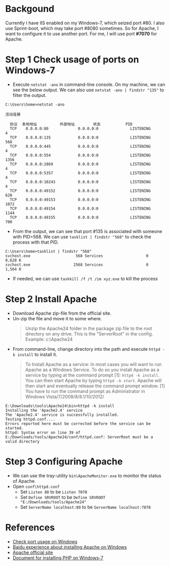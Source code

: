 # Backgound
Currently I have IIS enabled on my Windows-7, which seized port #80.
I also use Sprint-boot, which may take port #8080 sometimes.
So for Apache, I want to configure it to use another port.
For me, I will use port **#7070** for Apache.

# Step 1 Check usage of ports on Windows-7
- Execute `netstat -ano` in command-line console. On my machine, we can see the below output. We can also use `netstat -ano | findstr "135"` to filter the output.
```shell
C:\Users\home>netstat -ano

活动连接

  协议  本地地址          外部地址        状态           PID
  TCP    0.0.0.0:80             0.0.0.0:0              LISTENING       4
  TCP    0.0.0.0:135            0.0.0.0:0              LISTENING       568
  TCP    0.0.0.0:445            0.0.0.0:0              LISTENING       4
  TCP    0.0.0.0:554            0.0.0.0:0              LISTENING       1356
  TCP    0.0.0.0:2869           0.0.0.0:0              LISTENING       4
  TCP    0.0.0.0:5357           0.0.0.0:0              LISTENING       4
  TCP    0.0.0.0:10243          0.0.0.0:0              LISTENING       4
  TCP    0.0.0.0:49152          0.0.0.0:0              LISTENING       620
  TCP    0.0.0.0:49153          0.0.0.0:0              LISTENING       1072
  TCP    0.0.0.0:49154          0.0.0.0:0              LISTENING       1144
  TCP    0.0.0.0:49155          0.0.0.0:0              LISTENING       700
```
- From the output, we can see that port #135 is associated with someone with PID=568. We can use `tasklist | findstr "568"` to check the process with that PID.
```shell
C:\Users\home>tasklist | findstr "568"
svchost.exe                    568 Services                   0      8,628 K
svchost.exe                   2568 Services                   0      1,564 K
```
- If needed, we can use `taskkill /f /t /im xyz.exe` to kill the process

# Step 2 Install Apache
- Download Apache zip-file from the official site.
- Un-zip the file and move it to some where.
  >Unzip the Apache24 folder in the package zip file to the root directory on any drive. 
This is the "ServerRoot" in the config. 
Example: c:\Apache24
- From command-line, change directory into the path and execute `httpd -k install` to install it.
  >To Install Apache as a service:
In most cases you will want to run Apache as a Windows Service. 
To do so you install Apache as a service by typing at the command prompt [1]: `httpd -k install`.
You can then start Apache by typing `httpd -k start`.
Apache will then start and eventually release the command prompt window.
[1] You have to run the command prompt as Administrator in Windows Vista/7/2008/8/8.1/10/2012/
```shell
E:\Downloads\tools\Apache24\bin>httpd -k install
Installing the 'Apache2.4' service
The 'Apache2.4' service is successfully installed.
Testing httpd.conf....
Errors reported here must be corrected before the service can be started.
httpd: Syntax error on line 39 of
E:/Downloads/tools/Apache24/conf/httpd.conf: ServerRoot must be a valid directory
```
# Step 3 Configuring Apache
- We can use the tray-utility `bin\ApacheMonitor.exe` to monitor the status of Apache.
- Open `conf\httpd.conf`
  - Set `Listen 80` to be `Listen 7070`
  - Set `Define SRVROOT` to be `Define SRVROOT "E:/Downloads/tools/Apache24"`
  - Set `ServerName localhost:80` to be `ServerName localhost:7070`

# References
- [Check port usage on Windows](https://jingyan.baidu.com/article/3c48dd34491d47e10be358b8.html)
- [Baidu experience about installing Apache on Windows](https://jingyan.baidu.com/article/29697b912f6539ab20de3cf8.html)
- [Apache official site](http://httpd.apache.org/docs/current/platform/windows.html)
- [Document for installing PHP on Windows-7](https://www.cnblogs.com/timmmmit/archive/2017/10/22/7709483.html)
